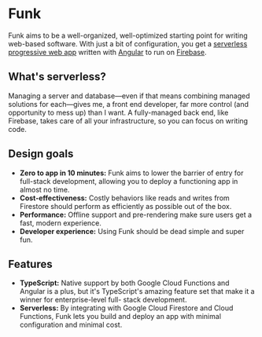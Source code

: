 # Funk

Funk aims to be a well-organized, well-optimized starting point for writing web-based
software. With just a bit of configuration, you get a
[serverless](https://en.wikipedia.org/wiki/Serverless_computing)
[progressive web app](https://en.wikipedia.org/wiki/Progressive_web_applications)
written with [Angular](https://angular.io) to run on
[Firebase](https://firebase.google.com).

## What's serverless?

Managing a server and database—even if that means combining managed solutions for
each—gives me, a front end developer, far more control (and opportunity to mess up) than
I want. A fully-managed back end, like Firebase, takes care of all your infrastructure, so
you can focus on writing code.

## Design goals

- **Zero to app in 10 minutes:** Funk aims to lower the barrier of entry for full-stack
  development, allowing you to deploy a functioning app in almost no time.
- **Cost-effectiveness:** Costly behaviors like reads and writes from Firestore should
  perform as efficiently as possible out of the box.
- **Performance:** Offline support and pre-rendering make sure users get a fast, modern
  experience.
- **Developer experience:** Using Funk should be dead simple and super fun.

## Features

- **TypeScript:** Native support by both Google Cloud Functions and Angular is a plus, but
  it's TypeScript's amazing feature set that make it a winner for enterprise-level full-
  stack development.
- **Serverless:** By integrating with Google Cloud Firestore and Cloud Functions, Funk
  lets you build and deploy an app with minimal configuration and minimal cost.
